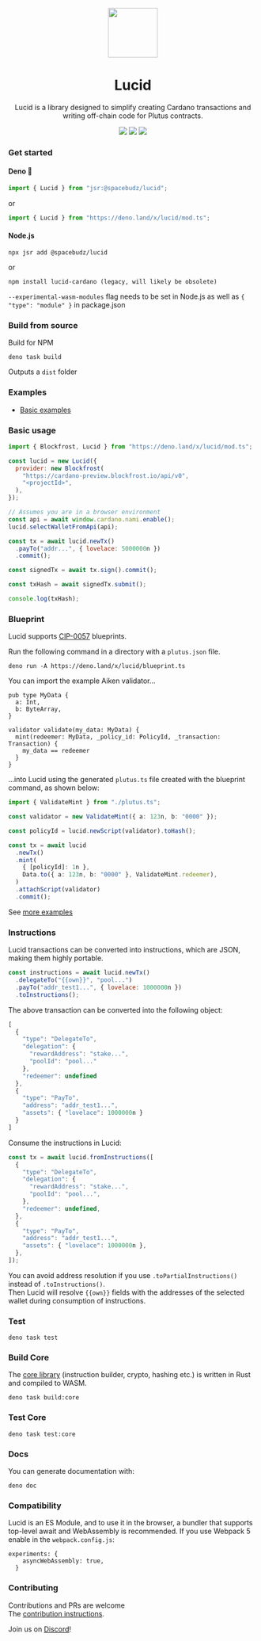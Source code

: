 <p align="center">
  <img width="100px" src="./logo/lucid.svg" align="center"/>
  <h1 align="center">Lucid</h1>
  <p align="center">Lucid is a library designed to simplify creating Cardano transactions and writing off-chain code for Plutus contracts.</p>

<p align="center">
    <img src="https://img.shields.io/jsr/v/@spacebudz/lucid?style=for-the-badge" />
    <img src="https://img.shields.io/npm/l/lucid-cardano?style=for-the-badge" />
    <a href="https://twitter.com/spacebudznft">
      <img src="https://img.shields.io/twitter/follow/spacebudznft?style=for-the-badge&logo=twitter" />
    </a>
  </p>

</p>

### Get started

#### Deno 🦕

```js
import { Lucid } from "jsr:@spacebudz/lucid";
```
or
```js
import { Lucid } from "https://deno.land/x/lucid/mod.ts";
```

#### Node.js

```
npx jsr add @spacebudz/lucid
```
or
```
npm install lucid-cardano (legacy, will likely be obsolete)
```

`--experimental-wasm-modules` flag needs to be set in Node.js as well as `{ "type": "module" }` in package.json

### Build from source

Build for NPM

```
deno task build
```

Outputs a `dist` folder

### Examples

- [Basic examples](./examples/)

### Basic usage

```js
import { Blockfrost, Lucid } from "https://deno.land/x/lucid/mod.ts";

const lucid = new Lucid({
  provider: new Blockfrost(
    "https://cardano-preview.blockfrost.io/api/v0",
    "<projectId>",
  ),
});

// Assumes you are in a browser environment
const api = await window.cardano.nami.enable();
lucid.selectWalletFromApi(api);

const tx = await lucid.newTx()
  .payTo("addr...", { lovelace: 5000000n })
  .commit();

const signedTx = await tx.sign().commit();

const txHash = await signedTx.submit();

console.log(txHash);
```

### Blueprint

Lucid supports [CIP-0057](https://github.com/cardano-foundation/CIPs/tree/master/CIP-0057) blueprints.

Run the following command in a directory with a `plutus.json` file.

```
deno run -A https://deno.land/x/lucid/blueprint.ts
```

You can import the example Aiken validator...

```
pub type MyData {
  a: Int,
  b: ByteArray,
}

validator validate(my_data: MyData) {
  mint(redeemer: MyData, _policy_id: PolicyId, _transaction: Transaction) {
    my_data == redeemer
  } 
}
```

...into Lucid using the generated `plutus.ts` file created with the blueprint command, as shown below:

```ts
import { ValidateMint } from "./plutus.ts";

const validator = new ValidateMint({ a: 123n, b: "0000" });

const policyId = lucid.newScript(validator).toHash();

const tx = await lucid
  .newTx()
  .mint(
    { [policyId]: 1n },
    Data.to({ a: 123n, b: "0000" }, ValidateMint.redeemer),
  )
  .attachScript(validator)
  .commit();
```

See [more examples](./tests/data.test.ts)

### Instructions

Lucid transactions can be converted into instructions, which are JSON, making them highly portable.

```js
const instructions = await lucid.newTx()
  .delegateTo("{{own}}", "pool...")
  .payTo("addr_test1...", { lovelace: 1000000n })
  .toInstructions();
```

The above transaction can be converted into the following object:

```js
[
  {
    "type": "DelegateTo",
    "delegation": {
      "rewardAddress": "stake...",
      "poolId": "pool..."
    },
    "redeemer": undefined
  },
  {
    "type": "PayTo",
    "address": "addr_test1...",
    "assets": { "lovelace": 1000000n }
  }
]
```

Consume the instructions in Lucid:

```js
const tx = await lucid.fromInstructions([
  {
    "type": "DelegateTo",
    "delegation": {
      "rewardAddress": "stake...",
      "poolId": "pool...",
    },
    "redeemer": undefined,
  },
  {
    "type": "PayTo",
    "address": "addr_test1...",
    "assets": { "lovelace": 1000000n },
  },
]);
```

You can avoid address resolution if you use `.toPartialInstructions()` instead of `.toInstructions()`.\
Then Lucid will resolve `{{own}}` fields with the addresses of the selected wallet during consumption of instructions.

### Test

```
deno task test
```

### Build Core

The [core library](./src/core/libs/lucid_core/) (instruction builder, crypto, hashing etc.) is written in Rust and compiled to WASM.

```
deno task build:core
```

### Test Core

```
deno task test:core
```

### Docs
You can generate documentation with:

```
deno doc
```

### Compatibility

Lucid is an ES Module, and to use it in the browser, a bundler that supports top-level await and WebAssembly is recommended. If you use Webpack 5 enable in
the `webpack.config.js`:

```
experiments: {
    asyncWebAssembly: true,
  }
```

### Contributing

Contributions and PRs are welcome\
The [contribution instructions](./CONTRIBUTING.md).

Join us on [Discord](https://discord.gg/82MWs63Tdm)!
